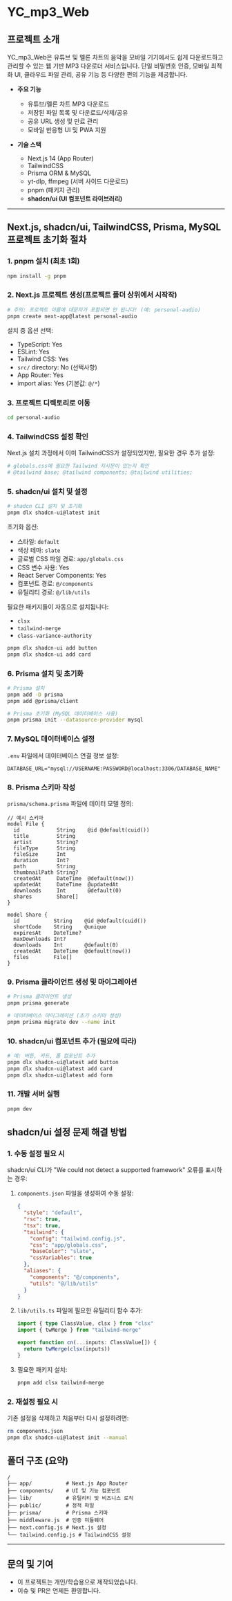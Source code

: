 # YC_mp3_Web

## 프로젝트 소개
YC_mp3_Web은 유튜브 및 멜론 차트의 음악을 모바일 기기에서도 쉽게 다운로드하고 관리할 수 있는 웹 기반 MP3 다운로더 서비스입니다. 단일 비밀번호 인증, 모바일 최적화 UI, 클라우드 파일 관리, 공유 기능 등 다양한 편의 기능을 제공합니다.

- **주요 기능**
  - 유튜브/멜론 차트 MP3 다운로드
  - 저장된 파일 목록 및 다운로드/삭제/공유
  - 공유 URL 생성 및 만료 관리
  - 모바일 반응형 UI 및 PWA 지원

- **기술 스택**
  - Next.js 14 (App Router)
  - TailwindCSS
  - Prisma ORM & MySQL
  - yt-dlp, ffmpeg (서버 사이드 다운로드)
  - pnpm (패키지 관리)
  - **shadcn/ui (UI 컴포넌트 라이브러리)**

---

## Next.js, shadcn/ui, TailwindCSS, Prisma, MySQL 프로젝트 초기화 절차

### 1. pnpm 설치 (최초 1회)
```bash
npm install -g pnpm
```

### 2. Next.js 프로젝트 생성(프로젝트 폴더 상위에서 시작작)
```bash
# 주의: 프로젝트 이름에 대문자가 포함되면 안 됩니다! (예: personal-audio)
pnpm create next-app@latest personal-audio
```

설치 중 옵션 선택:
- TypeScript: Yes
- ESLint: Yes
- Tailwind CSS: Yes
- `src/` directory: No (선택사항) 
- App Router: Yes
- import alias: Yes (기본값: `@/*`)

### 3. 프로젝트 디렉토리로 이동
```bash
cd personal-audio
```

### 4. TailwindCSS 설정 확인
Next.js 설치 과정에서 이미 TailwindCSS가 설정되었지만, 필요한 경우 추가 설정:

```bash
# globals.css에 필요한 Tailwind 지시문이 있는지 확인
# @tailwind base; @tailwind components; @tailwind utilities;
```

### 5. shadcn/ui 설치 및 설정
```bash
# shadcn CLI 설치 및 초기화
pnpm dlx shadcn-ui@latest init
```

초기화 옵션:
- 스타일: `default`
- 색상 테마: `slate`
- 글로벌 CSS 파일 경로: `app/globals.css`
- CSS 변수 사용: Yes
- React Server Components: Yes
- 컴포넌트 경로: `@/components`
- 유틸리티 경로: `@/lib/utils`

필요한 패키지들이 자동으로 설치됩니다:
- `clsx`
- `tailwind-merge`
- `class-variance-authority`

```bash
pnpm dlx shadcn-ui add button
pnpm dlx shadcn-ui add card
```


### 6. Prisma 설치 및 초기화
```bash
# Prisma 설치
pnpm add -D prisma
pnpm add @prisma/client

# Prisma 초기화 (MySQL 데이터베이스 사용)
pnpm prisma init --datasource-provider mysql
```

### 7. MySQL 데이터베이스 설정
`.env` 파일에서 데이터베이스 연결 정보 설정:
```
DATABASE_URL="mysql://USERNAME:PASSWORD@localhost:3306/DATABASE_NAME"
```

### 8. Prisma 스키마 작성
`prisma/schema.prisma` 파일에 데이터 모델 정의:

```prisma
// 예시 스키마
model File {
  id            String    @id @default(cuid())
  title         String
  artist        String?
  fileType      String
  fileSize      Int
  duration      Int?
  path          String
  thumbnailPath String?
  createdAt     DateTime  @default(now())
  updatedAt     DateTime  @updatedAt
  downloads     Int       @default(0)
  shares        Share[]
}

model Share {
  id           String    @id @default(cuid())
  shortCode    String    @unique
  expiresAt    DateTime?
  maxDownloads Int?
  downloads    Int       @default(0)
  createdAt    DateTime  @default(now())
  files        File[]
}
```

### 9. Prisma 클라이언트 생성 및 마이그레이션
```bash
# Prisma 클라이언트 생성
pnpm prisma generate

# 데이터베이스 마이그레이션 (초기 스키마 생성)
pnpm prisma migrate dev --name init
```

### 10. shadcn/ui 컴포넌트 추가 (필요에 따라)
```bash
# 예: 버튼, 카드, 폼 컴포넌트 추가
pnpm dlx shadcn-ui@latest add button
pnpm dlx shadcn-ui@latest add card
pnpm dlx shadcn-ui@latest add form
```

### 11. 개발 서버 실행
```bash
pnpm dev
```

## shadcn/ui 설정 문제 해결 방법

### 1. 수동 설정 필요 시
shadcn/ui CLI가 "We could not detect a supported framework" 오류를 표시하는 경우:

1. `components.json` 파일을 생성하여 수동 설정:
   ```json
   {
     "style": "default",
     "rsc": true,
     "tsx": true,
     "tailwind": {
       "config": "tailwind.config.js",
       "css": "app/globals.css",
       "baseColor": "slate",
       "cssVariables": true
     },
     "aliases": {
       "components": "@/components",
       "utils": "@/lib/utils"
     }
   }
   ```

2. `lib/utils.ts` 파일에 필요한 유틸리티 함수 추가:
   ```typescript
   import { type ClassValue, clsx } from "clsx"
   import { twMerge } from "tailwind-merge"
   
   export function cn(...inputs: ClassValue[]) {
     return twMerge(clsx(inputs))
   }
   ```

3. 필요한 패키지 설치:
   ```bash
   pnpm add clsx tailwind-merge
   ```

### 2. 재설정 필요 시
기존 설정을 삭제하고 처음부터 다시 설정하려면:
```bash
rm components.json
pnpm dlx shadcn-ui@latest init --manual
```

## 폴더 구조 (요약)
```
/
├── app/           # Next.js App Router
├── components/    # UI 및 기능 컴포넌트
├── lib/           # 유틸리티 및 비즈니스 로직
├── public/        # 정적 파일
├── prisma/        # Prisma 스키마
├── middleware.js  # 인증 미들웨어
├── next.config.js # Next.js 설정
└── tailwind.config.js # TailwindCSS 설정
```

---

## 문의 및 기여
- 이 프로젝트는 개인/학습용으로 제작되었습니다.
- 이슈 및 PR은 언제든 환영합니다. 